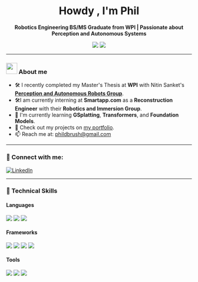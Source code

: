 <h1 align="center">Howdy , I'm Phil</h1>

<p align="center">
  <b> Robotics Engineering BS/MS Graduate from WPI | Passionate about Perception and Autonomous Systems</b>
</p>

<p align="center">
  <img src="https://img.shields.io/badge/Intern-Smartapp.com-orange?style=for-the-badge" />
  <img src="https://img.shields.io/badge/Learning-GSplatting%20%26%20Foundation%20%20Models-blue?style=for-the-badge" />
</p>

---
### <img src="https://github.com/harshalbhat14/harshalbhat14/raw/main/assets/wave.gif" width="30px" /> About me

- 🛠️ I recently completed my Master's Thesis at **WPI** with Nitin Sanket's [**Perception and Autonomous Robots Group**](https://pear.wpi.edu/).
- 🛠️I am currently interning at **Smartapp.com** as a **Reconstruction Engineer** with their **Robotics and Immersion Group**.
- 🌱 I'm currently learning **GSplatting**, **Transformers**, and **Foundation Models**.
- 🧠 Check out my projects on [my portfolio](https://pbrush.github.io/website/).
- 📫 Reach me at: [phildbrush@gmail.com](mailto:phildbrush@gmail.com)

---

### 🔗 Connect with me:

[![LinkedIn](https://img.shields.io/badge/LinkedIn-blue?style=for-the-badge&logo=linkedin&logoColor=white)](https://www.linkedin.com/in/phillipdbrush/)

---

### 🧰 Technical Skills

#### Languages
<p>
  <img src="https://img.shields.io/badge/Python-3776AB?style=flat&logo=python&logoColor=white" />
  <img src="https://img.shields.io/badge/C++-00599C?style=flat&logo=c%2B%2B&logoColor=white" />
  <img src="https://img.shields.io/badge/Matlab-555555?style=flat&logo=mathworks&logoColor=white" />
  
</p>

#### Frameworks
<p>
  <img src="https://img.shields.io/badge/ROS-22314E?style=flat&logo=ros&logoColor=white" />
  <img src="https://img.shields.io/badge/PyTorch-EE4C2C?style=flat&logo=pytorch&logoColor=white" />
  <img src="https://img.shields.io/badge/TensorFlow-FF6F00?style=flat&logo=tensorflow&logoColor=white" />
  <img src="https://img.shields.io/badge/OpenCV-5C3EE8?style=flat&logo=opencv&logoColor=white" />
</p>

#### Tools
<p>
  <img src="https://img.shields.io/badge/Git-F05032?style=flat&logo=git&logoColor=white" />
  <img src="https://img.shields.io/badge/Linux-FCC624?style=flat&logo=linux&logoColor=black" />
  <img src="https://img.shields.io/badge/Docker-2496ED?style=flat&logo=docker&logoColor=white" />
</p>

